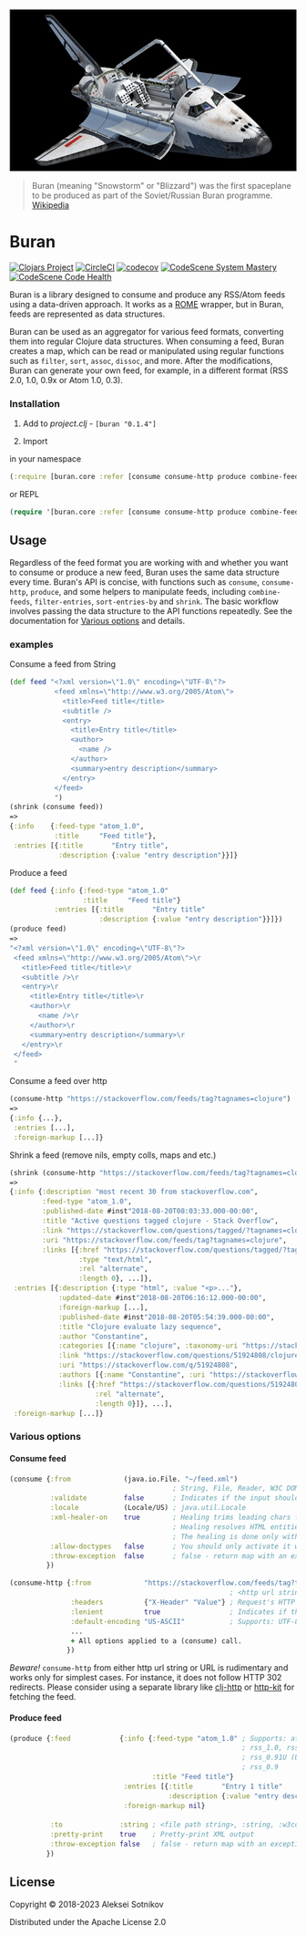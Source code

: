 ![](pic/buran.png)
> Buran (meaning "Snowstorm" or "Blizzard") was the first spaceplane to be produced as part of the Soviet/Russian Buran programme. [Wikipedia](https://en.wikipedia.org/wiki/Buran_(spacecraft))

# Buran

[![Clojars Project](https://img.shields.io/clojars/v/buran.svg)](https://clojars.org/buran)
[![CircleCI](https://circleci.com/gh/alekseysotnikov/buran.svg?style=shield)](https://circleci.com/gh/alekseysotnikov/buran)
[![codecov](https://codecov.io/gh/alekseysotnikov/buran/branch/master/graph/badge.svg)](https://codecov.io/gh/alekseysotnikov/buran)
[![CodeScene System Mastery](https://codescene.io/projects/9187/status-badges/system-mastery)](https://codescene.io/projects/9187)
[![CodeScene Code Health](https://codescene.io/projects/9187/status-badges/code-health)](https://codescene.io/projects/9187)

Buran is a library designed to consume and produce any RSS/Atom feeds using a data-driven approach. It works as a [ROME](https://rometools.github.io/rome/) wrapper, but in Buran, feeds are represented as data structures.

Buran can be used as an aggregator for various feed formats, converting them into regular Clojure data structures. When consuming a feed, Buran creates a map, which can be read or manipulated using regular functions such as ```filter```, ```sort```, ```assoc```, ```dissoc```, and more. After the modifications, Buran can generate your own feed, for example, in a different format (RSS 2.0, 1.0, 0.9x or Atom 1.0, 0.3).


### Installation

1. Add to *project.clj* - ```[buran "0.1.4"]```

2. Import 

in your namespace
```clojure
(:require [buran.core :refer [consume consume-http produce combine-feeds filter-entries sort-entries-by shrink]])
```
or REPL
````clojure
(require '[buran.core :refer [consume consume-http produce combine-feeds filter-entries sort-entries-by shrink]])
````

## Usage

Regardless of the feed format you are working with and whether you want to consume or produce a new feed, Buran uses the same data structure every time. Buran's API is concise, with functions such as `consume`, `consume-http`, `produce`, and some helpers to manipulate feeds, including `combine-feeds`, `filter-entries`, `sort-entries-by` and `shrink`. The basic workflow involves passing the data structure to the API functions repeatedly. See the documentation for [Various options](#various-options) and details.

### examples

Consume a feed from String
````clojure
(def feed "<?xml version=\"1.0\" encoding=\"UTF-8\"?>
           <feed xmlns=\"http://www.w3.org/2005/Atom\">
             <title>Feed title</title>
             <subtitle />
             <entry>
               <title>Entry title</title>
               <author>
                 <name />
               </author>
               <summary>entry description</summary>
             </entry>
           </feed>
           ")
(shrink (consume feed))
=>
{:info    {:feed-type "atom_1.0", 
           :title     "Feed title"},
 :entries [{:title       "Entry title", 
            :description {:value "entry description"}}]}
````

Produce a feed

````clojure
(def feed {:info {:feed-type "atom_1.0"
                  :title     "Feed title"}
           :entries [{:title       "Entry title"
                      :description {:value "entry description"}}]})
(produce feed)
=>
"<?xml version=\"1.0\" encoding=\"UTF-8\"?>
 <feed xmlns=\"http://www.w3.org/2005/Atom\">\r
   <title>Feed title</title>\r
   <subtitle />\r
   <entry>\r
     <title>Entry title</title>\r
     <author>\r
       <name />\r
     </author>\r
     <summary>entry description</summary>\r
   </entry>\r
 </feed>
 "
````

Consume a feed over http

````clojure
(consume-http "https://stackoverflow.com/feeds/tag?tagnames=clojure")
=>
{:info {...},
 :entries [...],
 :foreign-markup [...]}
````

Shrink a feed (remove nils, empty colls, maps and etc.)

```clojure
(shrink (consume-http "https://stackoverflow.com/feeds/tag?tagnames=clojure"))
=>
{:info {:description "most recent 30 from stackoverflow.com",
        :feed-type "atom_1.0",
        :published-date #inst"2018-08-20T08:03:33.000-00:00",
        :title "Active questions tagged clojure - Stack Overflow",
        :link "https://stackoverflow.com/questions/tagged/?tagnames=clojure&sort=active",
        :uri "https://stackoverflow.com/feeds/tag?tagnames=clojure",
        :links [{:href "https://stackoverflow.com/questions/tagged/?tagnames=clojure&sort=active",
                 :type "text/html",
                 :rel "alternate",
                 :length 0}, ...]},
 :entries [{:description {:type "html", :value "<p>..."},
            :updated-date #inst"2018-08-20T06:16:12.000-00:00",
            :foreign-markup [...],
            :published-date #inst"2018-08-20T05:54:39.000-00:00",
            :title "Clojure evaluate lazy sequence",
            :author "Constantine",
            :categories [{:name "clojure", :taxonomy-uri "https://stackoverflow.com/tags"}, ...],
            :link "https://stackoverflow.com/questions/51924808/clojure-evaluate-lazy-sequence",
            :uri "https://stackoverflow.com/q/51924808",
            :authors [{:name "Constantine", :uri "https://stackoverflow.com/users/4201205"}],
            :links [{:href "https://stackoverflow.com/questions/51924808/clojure-evaluate-lazy-sequence",
                     :rel "alternate",
                     :length 0}]}, ...],
 :foreign-markup [...]}
```
### Various options

#### Consume feed
````clojure
(consume {:from             (java.io.File. "~/feed.xml") 
                                        ; String, File, Reader, W3C DOM document, JDOM document, W3C SAX InputSource
          :validate         false       ; Indicates if the input should be validated
          :locale           (Locale/US) ; java.util.Locale
          :xml-healer-on    true        ; Healing trims leading chars from the stream (empty spaces and comments) until the XML prolog.
                                        ; Healing resolves HTML entities (from literal to code number) in the reader.
                                        ; The healing is done only with the File and Reader.
          :allow-doctypes   false       ; You should only activate it when the feeds that you process are absolutely trustful
          :throw-exception  false       ; false - return map with an exception, throw an exception otherwise
         })
````
````clojure
(consume-http {:from             "https://stackoverflow.com/feeds/tag?tagnames=clojure" 
                                                      ; <http url string>, URL, File, InputStream
               :headers          {"X-Header" "Value"} ; Request's HTTP headers map
               :lenient          true                 ; Indicates if the charset encoding detection should be relaxed
               :default-encoding "US-ASCII"           ; Supports: UTF-8, UTF-16, UTF-16BE, UTF-16LE, CP1047, US-ASCII
               ... 
               + All options applied to a (consume) call.
              })
````
*Beware!* ```consume-http``` from either http url string or URL is rudimentary and works only for simplest cases. For instance, it does not follow HTTP 302 redirects.
Please consider using a separate library like [clj-http](https://github.com/dakrone/clj-http) or [http-kit](http://www.http-kit.org/client.html) for fetching the feed.



#### Produce feed
````clojure
(produce {:feed            {:info {:feed-type "atom_1.0" ; Supports: atom_1.0, atom_0.3, rss_2.0, 
                                                         ; rss_1.0, rss_0.94, rss_0.93, rss_0.92, 
                                                         ; rss_0.91U (Userland), rss_0.91N (Netscape), 
                                                         ; rss_0.9
                                   :title "Feed title"}
                            :entries [{:title       "Entry 1 title"
                                       :description {:value "entry description"}}]
                            :foreign-markup nil}

          :to              :string ; <file path string>, :string, :w3cdom, :jdom, File, Writer
          :pretty-print    true    ; Pretty-print XML output
          :throw-exception false   ; false - return map with an exception, throw an exception otherwise
         })
````

## License

Copyright © 2018-2023 Aleksei Sotnikov

Distributed under the Apache License 2.0

